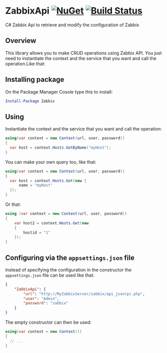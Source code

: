 # ZabbixApi [![NuGet](https://img.shields.io/nuget/v/Zabbix.svg)](https://www.nuget.org/packages/Zabbix) [![Build Status](https://travis-ci.org/HenriqueCaires/ZabbixApi.svg?branch=master)](https://travis-ci.org/HenriqueCaires/ZabbixApi)

C# Zabbix Api to retrieve and modify the configuration of Zabbix

## Overview

This library allows you to make CRUD operations using Zabbix API.
You just need to instantiate the context and the service that you want and call the operation.Like that:

## Installing package

On the Package Manager Cosole type this to install:

```powershell
Install-Package Zabbix
```

## Using

Instantiate the context and the service that you want and call the operation:

```csharp
using(var context = new Context(url, user, password))
{
  var host = context.Hosts.GetByName("myHost");
}
```

You can make your own query too, like that:

```csharp
using(var context = new Context(url, user, password))
{
  var host = context.Hosts.Get(new {
      name = "myHost"
  });
}
```

Or that:

```csharp
using (var context = new Context(url, user, password))
{
    var host2 = context.Hosts.Get(new
    {
        hostid = "1"
    });
}
```

## Configuring via the `appsettings.json` file

Instead of specifying the configuration in the constructor the `appsettings.json` file can be used like that:

```json
{
    "ZabbixApi": {
        "url": "http://MyZabbixServer/zabbix/api_jsonrpc.php",
        "user": "Admin",
        "password": "zabbix"
    }
}

```

The empty constructor can then be used:

```csharp
using(var context = new Context())
{
  // ...
}
```
